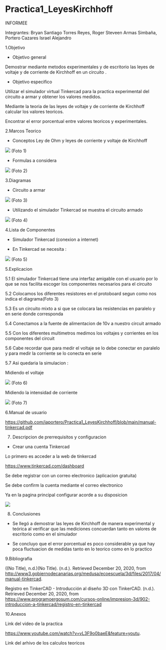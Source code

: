 
# Practica1_LeyesKirchhoff 

INFORMEE

Integrantes: Bryan Santiago Torres Reyes, Roger Steveen Armas Simbaña, Portero Cazares Israel Alejandro

1.Objetivo

* Objetivo general

Demostrar  mediante  metodos experimentales y de escritorio las leyes de voltaje y de corriente de Kirchhoff en un circuito .

* Objetivo  especifico

Utilizar el simulador virtual Tinkercad para la practica experimental del circuito a armar y  obtener los valores  medidos.

Mediante la teoria de  las leyes de voltaje y de corriente de Kirchhoff calcular los valores teoricos.

Encontrar  el error porcentual entre  valores teoricos y experimentales.


2.Marcos Teorico

* Conceptos Ley de Ohm y leyes de corriente  y voltaje de Kirchhoff

![]( https://github.com/iaportero/Practica1_LeyesKirchhoff/blob/main/mapa%20leyes.jpg)
(Foto 1)

* Formulas a considera

![](https://github.com/iaportero/Practica1_LeyesKirchhoff/blob/main/foto%202.jpg)
(Foto 2)



 3.Diagramas

*  Circuito a armar

![](https://github.com/iaportero/Practica1_LeyesKirchhoff/blob/main/foto%203.jpg)
(Foto 3)


* Utilizando el simulador Tinkercad se muestra el circuito armado

![](https://github.com/iaportero/Practica1_LeyesKirchhoff/blob/main/foto%204.jpg)
(Foto 4)

4.Lista de Componentes

* Simulador Tinkercad (conexion a internet)
 
* En Tinkercad  se necesita :

![](https://github.com/iaportero/Practica1_LeyesKirchhoff/blob/main/foto%205.jpg)
(Foto 5)

5.Explicacion

5.1 El simulador Tinkercad tiene una interfaz amigable con el usuario por lo que se nos facilita escoger los componentes necesarios para el circuito

5.2 Colocamos los diferentes resistores en el protoboard segun como nos indica el diagrama(Foto 3)

5.3  Es un circuito mixto a si que se colocara  las  resistencias  en paralelo y en serie donde corresponda

5.4  Conectamos a la fuente de alimentacion  de 10v a nuestro circuit armado

5.5  Con  los diferentes multimetros medimos  los voltajes y corrientes en  los componentes del circuit

5.6 Cabe recordar que para medir el voltaje se lo debe  conectar en paralelo y para medir la corriente  se lo conecta en serie

5.7  Asi quedaria la simulacion :

Midiendo el voltaje

![](https://github.com/iaportero/Practica1_LeyesKirchhoff/blob/main/foto%206.jpg)
(Foto 6)


Midiendo la intensidad de corriente

![](https://github.com/iaportero/Practica1_LeyesKirchhoff/blob/main/foto%207.jpg)
(Foto 7)

6.Manual de  usuario

https://github.com/iaportero/Practica1_LeyesKirchhoff/blob/main/manual-tinkercad.pdf

7. Descripcion de prerrequisitos y configuracion

*  Crear una cuenta Tinkercad

Lo primero  es acceder a la web de tinkercad

https://www.tinkercad.com/dashboard

Se debe registrar  con un correo electronico (aplicacion gratuita)

Se debe confirm la cuenta mediante el correo electronico

Ya en la pagina principal configurar acorde a su disposicion

![](https://github.com/iaportero/Practica1_LeyesKirchhoff/blob/main/Foto%208.png)

8. Conclusiones


*    Se llegó a demostrar las leyes de Kirchhoff de manera  experimental  y teórica al verificar que las mediciones concuerdan tanto en valores de escritorio como en el simulador



*  Se  concluyo que el error porcentual es poco considerable ya que hay poca fluctuacion de  medidas tanto en lo teorico como en lo practico

9.Bibliografia


((No Title), n.d.)(No Title). (n.d.). Retrieved December 20, 2020, from http://www3.gobiernodecanarias.org/medusa/ecoescuela/3d/files/2017/04/manual-tinkercad.



Registro en TinkerCAD - Introducción al diseño 3D con TinkerCAD. (n.d.). Retrieved December 20, 2020, from https://www.programoergosum.com/cursos-online/impresion-3d/902-introduccion-a-tinkercad/registro-en-tinkercad

10.Anexos

Link del video de la practica


https://www.youtube.com/watch?v=vL3F9o0baeE&feature=youtu.


Link del arhivo de los calculos teoricos
